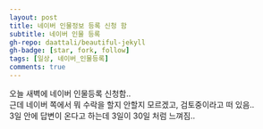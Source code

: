```yaml
---
layout: post
title: 네이버 인물정보 등록 신청 함
subtitle: 네이버 인물 등록
gh-repo: daattali/beautiful-jekyll
gh-badge: [star, fork, follow]
tags: [일상, 네이버_인물등록]
comments: true
---
```


오늘 새벽에 네이버 인물등록 신청함..  
근데 네이버 쪽에서 뭐 수락을 할지 안할지 모르겠고, 검토중이라고 떠 있음..  
3일 안에 답변이 온다고 하는데 3일이 30일 처럼 느껴짐.. 
